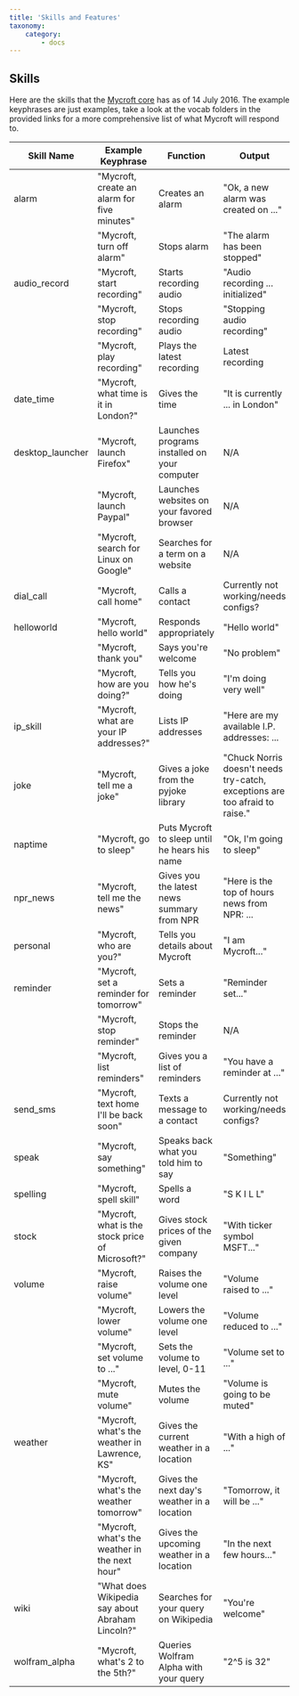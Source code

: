 ```yaml
---
title: 'Skills and Features'
taxonomy:
    category:
        - docs
---
```


## Skills

Here are the skills that the [Mycroft core](https://github.com/MycroftAI/mycroft-core) has as of 14 July 2016. The example keyphrases are just examples, take a look at the vocab folders in the provided links for a more comprehensive list of what Mycroft will respond to.

| Skill Name        | Example Keyphrase           | Function  | Output | Links |
| ------------- | ------------- | -----            | ------ | ------------ |
| alarm      | "Mycroft, create an alarm for five minutes" | Creates an alarm | "Ok, a new alarm was created on ..." | [Link](https://github.com/MycroftAI/mycroft-core/tree/master/mycroft/skills/alarm) |
|      | "Mycroft, turn off alarm" | Stops alarm | "The alarm has been stopped" | |
| audio_record  | "Mycroft, start recording" | Starts recording audio | "Audio recording ... initialized" | [Link](https://github.com/MycroftAI/mycroft-core/tree/master/mycroft/skills/audio_record) |
|   | "Mycroft, stop recording" | Stops recording audio | "Stopping audio recording" | |
|   | "Mycroft, play recording" | Plays the latest recording | Latest recording | |
| date_time     | "Mycroft, what time is it in London?" | Gives the time | "It is currently ... in London" | [Link](https://github.com/MycroftAI/mycroft-core/tree/master/mycroft/skills/date_time) |
| desktop_launcher | "Mycroft, launch Firefox" | Launches programs installed on your computer | N/A | [Link](https://github.com/MycroftAI/mycroft-core/tree/master/mycroft/skills/desktop_launcher) |
|  | "Mycroft, launch Paypal" | Launches websites on your favored browser | N/A | |
|  | "Mycroft, search for Linux on Google" | Searches for a term on a website | N/A | |
| dial_call     | "Mycroft, call home" | Calls a contact | Currently not working/needs configs? | [Link](https://github.com/MycroftAI/mycroft-core/tree/master/mycroft/skills/dial_call) |
| helloworld | "Mycroft, hello world" | Responds appropriately | "Hello world" | [Link](https://github.com/MycroftAI/mycroft-core/tree/master/mycroft/skills/helloworld) |
|  | "Mycroft, thank you" | Says you're welcome | "No problem" |  |
|  | "Mycroft, how are you doing?" | Tells you how he's doing | "I'm doing very well" | |
| ip_skill      | "Mycroft, what are your IP addresses?" | Lists IP addresses | "Here are my available I.P. addresses: ... | [Link](https://github.com/MycroftAI/mycroft-core/tree/master/mycroft/skills/ip_skill) |
| joke          | "Mycroft, tell me a joke" | Gives a joke from the pyjoke library | "Chuck Norris doesn't needs try-catch, exceptions are too afraid to raise." | [Link](https://github.com/MycroftAI/mycroft-core/tree/master/mycroft/skills/joke) |
| naptime       | "Mycroft, go to sleep" | Puts Mycroft to sleep until he hears his name | "Ok, I'm going to sleep" | [Link](https://github.com/MycroftAI/mycroft-core/tree/master/mycroft/skills/naptime) |
| npr_news      | "Mycroft, tell me the news" | Gives you the latest news summary from NPR | "Here is the top of hours news from NPR: ... | [Link](https://github.com/MycroftAI/mycroft-core/tree/master/mycroft/skills/npr_news) |
| personal      | "Mycroft, who are you?" | Tells you details about Mycroft | "I am Mycroft..."| [Link](https://github.com/MycroftAI/mycroft-core/tree/master/mycroft/skills/personal)
| reminder      | "Mycroft, set a reminder for tomorrow" | Sets a reminder | "Reminder set..." | [Link](https://github.com/MycroftAI/mycroft-core/tree/master/mycroft/skills/reminder) |
|       | "Mycroft, stop reminder" | Stops the reminder | N/A |  |
|       | "Mycroft, list reminders" | Gives you a list of reminders | "You have a reminder at ..."| | |
| send_sms      | "Mycroft, text home I'll be back soon" | Texts a message to a contact | Currently not working/needs configs? | [Link](https://github.com/MycroftAI/mycroft-core/tree/master/mycroft/skills/send_sms) |
| speak         | "Mycroft, say something" | Speaks back what you told him to say | "Something" | [Link](https://github.com/MycroftAI/mycroft-core/tree/master/mycroft/skills/speak_skill)
| spelling      | "Mycroft, spell skill" | Spells a word | "S K I L L" | [Link](https://github.com/MycroftAI/mycroft-core/tree/master/mycroft/skills/spelling) |
| stock         | "Mycroft, what is the stock price of Microsoft?" | Gives stock prices of the given company | "With ticker symbol MSFT..." | [Link](https://github.com/MycroftAI/mycroft-core/tree/master/mycroft/skills/stock)
| volume        | "Mycroft, raise volume" | Raises the volume one level | "Volume raised to ..." | [Link](https://github.com/MycroftAI/mycroft-core/tree/master/mycroft/skills/volume) |
|         | "Mycroft, lower volume" | Lowers the volume one level | "Volume reduced to ..." | |
|         | "Mycroft, set volume to ..." | Sets the volume to level, 0-11 | "Volume set to ..." | |
|         | "Mycroft, mute volume" | Mutes the volume | "Volume is going to be muted" | |
| weather       | "Mycroft, what's the weather in Lawrence, KS" | Gives the current weather in a location | "With a high of ..." | [Link](https://github.com/MycroftAI/mycroft-core/tree/master/mycroft/skills/weather) |
|       | "Mycroft, what's the weather tomorrow" | Gives the next day's weather in a location | "Tomorrow, it will be ..." | |
|       | "Mycroft, what's the weather in the next hour" | Gives the upcoming weather in a location | "In the next few hours..." | |
| wiki       | "What does Wikipedia say about Abraham Lincoln?" | Searches for your query on Wikipedia | "You're welcome" | [Link](https://github.com/MycroftAI/mycroft-core/tree/master/mycroft/skills/wiki) |
| wolfram_alpha | "Mycroft, what's 2 to the 5th?" | Queries Wolfram Alpha with your query | "2^5 is 32" | [Link](https://github.com/MycroftAI/mycroft-core/tree/master/mycroft/skills/wolfram_alpha) |
